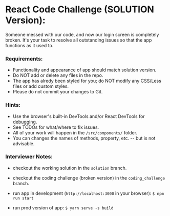 # React Code Challenge (SOLUTION Version):

Someone messed with our code, and now our login screen is completely broken.
It's your task to resolve all outstanding issues so that the app functions as it used to.


### Requirements:
- Functionality and appearance of app should match solution version.
- Do NOT add or delete any files in the repo.
- The app has alredy been styled for you; do NOT modify any CSS/Less files or add custom styles.
- Please do not commit your changes to Git.


### Hints:
- Use the browser's built-in DevTools and/or React DevTools for debugging.
- See TODOs for what/where to fix issues.
- All of your work will happen in the `/src/components/` folder.
- You can changes the names of methods, property, etc. -- but is not advisable.


### Interviewer Notes:
- checkout the working solution in the `solution` branch.
- checkout the coding challenge (broken version) in the `coding_challenge` branch.

- run app in development (`http://localhost:3000` in your browser):
`$ npm run start`

- run prod version of app:
`$ yarn serve -s build`

